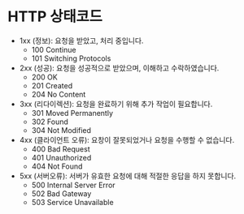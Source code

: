 # HTTP 상태코드
- 1xx (정보): 요청을 받았고, 처리 중입니다.
  - 100 Continue
  - 101 Switching Protocols
- 2xx (성공): 요청을 성공적으로 받았으며, 이해하고 수락하였습니다.
  - 200 OK
  - 201 Created
  - 204 No Content
- 3xx (리다이렉션): 요청을 완료하기 위해 추가 작업이 필요합니다.
  - 301 Moved Permanently
  - 302 Found
  - 304 Not Modified
- 4xx (클라이언트 오류): 요창이 잘못되었거나 요청을 수행할 수 없습니다.
  - 400 Bad Request
  - 401 Unauthorized
  - 404 Not Found
- 5xx (서버오류): 서버가 유효한 요청에 대해 적절한 응답을 하지 못합니다.
  - 500 Internal Server Error
  - 502 Bad Gateway
  - 503 Service Unavailable